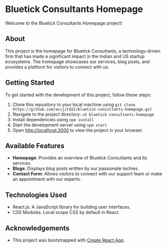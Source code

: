 # Bluetick Consultants Homepage

Welcome to the Bluetick Consultants Homepage project!

## About

This project is the homepage for Bluetick Consultants, a technology-driven firm that has made a significant impact in the Indian and US startup ecosystems. The homepage showcases our services, blog posts, and provides a platform for visitors to connect with us.

## Getting Started

To get started with the development of this project, follow these steps:

1. Clone this repository to your local machine using `git clone https://github.com/avijitd22/bluetick-consultants-homepage.git`
2. Navigate to the project directory: `cd bluetick-consultants-homepage`
3. Install dependencies using `npm install`
4. Start the development server using `npm start`
5. Open [http://localhost:3000](http://localhost:3000) to view the project in your browser.

## Available Features

- **Homepage**: Provides an overview of Bluetick Consultants and its services.
- **Blogs**: Displays blog posts written by our passionate techies.
- **Contact Form**: Allows visitors to connect with our support team or make an appointment with our experts.

## Technologies Used

- React.js: A JavaScript library for building user interfaces.
- CSS Modules: Local scope CSS by default in React.

## Acknowledgements

- This project was bootstrapped with [Create React App](https://github.com/facebook/create-react-app).
